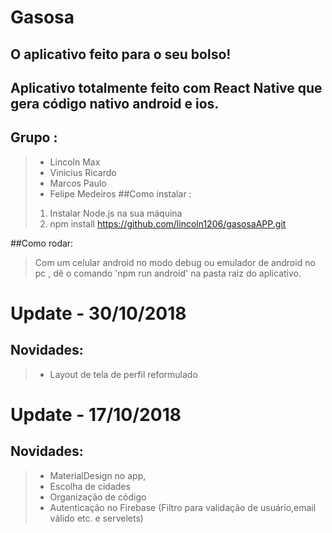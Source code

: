 # Gasosa 
## O aplicativo feito para o seu bolso! 
## Aplicativo totalmente feito com React Native que gera código nativo android e ios.
## Grupo :
> + Lincoln Max
> + Vinicius Ricardo
> + Marcos Paulo
> + Felipe Medeiros
##Como instalar :
> 1. Instalar Node.js na sua máquina
> 2. npm install https://github.com/lincoln1206/gasosaAPP.git

##Como rodar:
> Com um celular android no modo debug ou emulador de android no pc , 
dê o comando 'npm run android' na pasta raiz do aplicativo.

# Update - 30/10/2018
## Novidades:
> + Layout de tela de perfil reformulado
 
# Update - 17/10/2018
## Novidades:

> + MaterialDesign no app,
> + Escolha de cidades
> + Organização de código
> + Autenticação no Firebase (Filtro para validação de usuário,email válido etc. e servelets)



